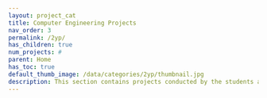 ```yaml
---
layout: project_cat
title: Computer Engineering Projects
nav_order: 3
permalink: /2yp/
has_children: true
num_projects: #
parent: Home
has_toc: true
default_thumb_image: /data/categories/2yp/thumbnail.jpg
description: This section contains projects conducted by the students after their second year. Usually, these projects are conducted by groups of 3 students, and followed by Agile principles.
---
```

